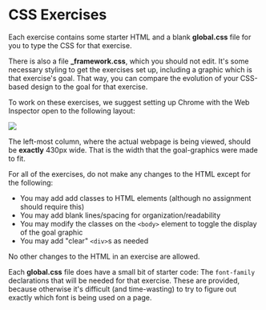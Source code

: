 # CSS Exercises

Each exercise contains some starter HTML and a blank **global.css** file for you to type the CSS for that exercise.

There is also a file **_framework.css**, which you should not edit. It's some necessary styling to get the exercises set up, including a graphic which is that exercise's goal. That way, you can compare the evolution of your CSS-based design to the goal for that exercise.

To work on these exercises, we suggest setting up Chrome with the Web Inspector open to the following layout:

![](http://cl.ly/fQru/Screen%20Shot%202016-03-16%20at%201.13.29%20AM.png)

The left-most column, where the actual webpage is being viewed, should be **exactly** 430px wide. That is the width that the goal-graphics were made to fit.

For all of the exercises, do not make any changes to the HTML except for the following:

- You may add add classes to HTML elements (although no assignment should require this)
- You may add blank lines/spacing for organization/readability
- You may modify the classes on the `<body>` element to toggle the display of the goal graphic
- You may add "clear" `<div>`s as needed

No other changes to the HTML in an exercise are allowed.

Each **global.css** file does have a small bit of starter code: The `font-family` declarations that will be needed for that exercise. These are provided, because otherwise it's difficult (and time-wasting) to try to figure out exactly which font is being used on a page.